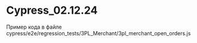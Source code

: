 # Cypress_02.12.24
Пример кода в файле 
cypress/e2e/regression_tests/3PL_Merchant/3pl_merchant_open_orders.js
